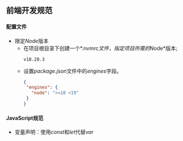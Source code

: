 ## 前端开发规范

#### 配置文件
+ 限定*Node*版本
   + 在项目根目录下创建一个*.nvmrc*文件，指定项目所需的*Node*版本;
     ```text
     v18.20.3
     ```
   + 设置*package.json*文件中的*engines*字段。
     ```json
     {
      "engines": {
        "node": ">=18 <19"
      }
     }
     ```

#### JavaScript规范
+ 变量声明：使用*const*和*let*代替*var*